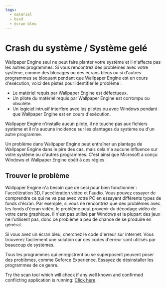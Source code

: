 ```yaml
---
tags:
  - matériel
  - bsod
  - écran bleu
---
```


# Crash du système / Système gelé
Wallpaper Engine seul ne peut faire planter votre système et il n'affecte pas les autres programmes. Si vous rencontrez des problèmes avec votre système, comme des blocages ou des écrans bleus ou si d'autres programmes se bloquant pendant que Wallpaper Engine est en cours d'exécution, voici des pistes pour identifier le problème :

* Le matériel requis par Wallpaper Engine est défectueux.
* Un pilote du matériel requis par Wallpaper Engine est corrompu ou obsolète.
* Un logiciel intrusif interfère avec les pilotes ou avec Windows pendant que Wallpaper Engine est en cours d'exécution.

Wallpaper Engine n'installe aucun pilote, il ne touche pas aux fichiers système et il n'a aucune incidence sur les plantages du système ou d'un autre programme.

Un problème dans Wallpaper Engine peut entraîner un plantage de Wallpaper Engine dans le pire des cas, mais cela n'a aucune influence sur votre système ou d'autres programmes. C'est ainsi que Microsoft a conçu Windows et Wallpaper Engine obéit à ces règles.

## Trouver le problème
Wallpaper Engine n'a besoin que de ceci pour bien fonctionner : l'accélération 3D, l'accélération vidéo et l'audio. Vous pouvez essayer de comprendre ce qui ne va pas avec votre PC en essayant différents types de fonds d'écran. Par exemple, si vous ne rencontrez que des problèmes avec les fonds d'écran vidéo, le problème peut provenir du décodage vidéo de votre carte graphique. Il n'est pas utilisé par Windows et la plupart des jeux ne l'utilisent pas, donc ce problème a peu de chance de se produire en général.

Si vous avez un écran bleu, cherchez le code d'erreur sur internet. Vous trouverez facilement une solution car ces codes d'erreur sont utilisés par beaucoup de systèmes.

Tous les programmes qui enregistrent ou se superposent peuvent poser des problèmes, comme Geforce Experience. Essayez de désinstaller les programmes de ce genre.

Try the scan tool which will check if any well known and confirmed conflicting application is running: [Click here](/debug/scantool_support.html).